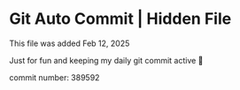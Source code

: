 # Git Auto Commit | Hidden File

This file was added Feb 12, 2025

Just for fun and keeping my daily git commit active 🤪

commit number: 389592
